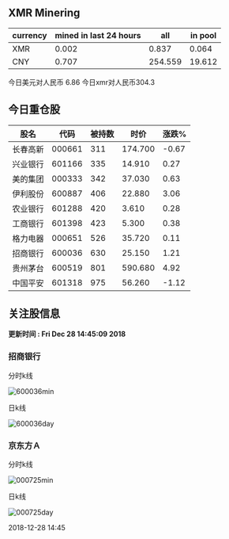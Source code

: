 ## XMR Minering

|currency|mined in last 24 hours|all|in pool|
|---|---|---|---|
|XMR|0.002|0.837|0.064|
|CNY|0.707|254.559|19.612|

今日美元对人民币 6.86	今日xmr对人民币304.3


## 今日重仓股 

|股名|代码|被持数|时价|涨跌%|
|---|---|---|---|---|
|长春高新|000661|311|174.700|-0.67|
|兴业银行|601166|335|14.910|0.27|
|美的集团|000333|342|37.030|0.63|
|伊利股份|600887|406|22.880|3.06|
|农业银行|601288|420|3.610|0.28|
|工商银行|601398|423|5.300|0.38|
|格力电器|000651|526|35.720|0.11|
|招商银行|600036|630|25.150|1.21|
|贵州茅台|600519|801|590.680|4.92|
|中国平安|601318|975|56.260|-1.12|

## 关注股信息
**更新时间 : Fri Dec 28 14:45:09 2018**
### 招商银行 
分时k线

![600036min](http://image.sinajs.cn/newchart/min/n/sh600036.gif)

日k线

![600036day](http://image.sinajs.cn/newchart/daily/n/sh600036.gif)

### 京东方Ａ 
分时k线

![000725min](http://image.sinajs.cn/newchart/min/n/sz000725.gif)

日k线

![000725day](http://image.sinajs.cn/newchart/daily/n/sz000725.gif)

2018-12-28 14:45